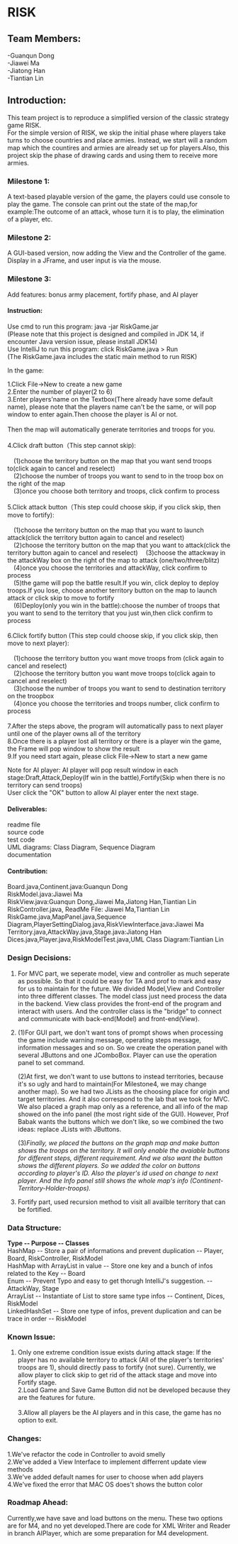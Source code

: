# RISK

## Team Members:
-Guanqun Dong                                                          
-Jiawei Ma  
-Jiatong Han  
-Tiantian Lin  

## Introduction:
This team project is to reproduce a simplified version of the classic strategy game RISK.    
For the simple version of RISK, we skip the initial phase where players take turns to choose countries and place armies. Instead, we start will a random map which the countires and armies are already set up for players.Also, this project skip the phase of drawing cards and using them to receive more armies.  

### Milestone 1:  
A text-based playable version of the game, the players could use console to play the game. The console can print out the state of the map,for example:The outcome of an attack, whose turn it is to play, the elimination of a player, etc.     

### Milestone 2:     
A GUI-based version, now adding the View and the Controller of the game. Display in a JFrame, and user input is via the mouse. 

### Milestone 3:
Add features: bonus army placement, fortify phase, and AI player





#### Instruction:    
Use cmd  to run this program: java -jar RiskGame.jar      
(Please note that this project is designed and compiled in JDK 14, if encounter Java version issue, please install JDK14)    
Use IntelliJ to run this program: click RiskGame.java > Run    
(The RiskGame.java includes the static main method to run RISK)    
  
In the game:   

1.Click File->New to create a new game<br>
2.Enter the number of player(2 to 6)<br>
3.Enter players'name on the Textbox(There already have some default name), please note that the players name can't be the same, or will pop window to enter again.Then choose the player is AI or not.<br>     
Then the map will automatically generate territories and troops for you.<br>                                                              
4.Click draft button（This step cannot skip):<br>           
&emsp;(1)choose the territory button on the map that you want send troops to(click again to cancel and reselect)            
&emsp;(2)choose the number of troops you want to send to in the troop box on the right of the map                                     
&emsp;(3)once you choose both territory and troops, click confirm to process<br>   
5.Click attack button（This step could choose skip, if you click skip, then move to fortify):<br>         
&emsp;(1)choose the territory button on the map that you want to launch attack(click the territory button again to cancel and reselect)        
&emsp;(2)choose the territory button on the map that you want to attack(click the territory button again to cancel and reselect) &emsp;(3)choose the attackway in the attackWay box on the right of the map to attack (one/two/three/blitz)                           
&emsp;(4)once you choose the territories and attackWay, click confirm to process                                                       
&emsp;(5)the game will pop the battle result.If you win, click deploy to deploy troops.If you lose, choose another territory button on the map to launch attack or click skip to move to fortify                                                                     
&emsp;(6)Deploy(only you win in the battle):choose the number of troops that you want to send to the territory that you just win,then click confirm to process<br>      
6.Click fortify button (This step could choose skip, if you click skip, then move to next player):     <br>          
&emsp;(1)choose the territory button you want move troops from (click again to cancel and reselect)         
&emsp;(2)choose the territory button you want move troops to(click again to cancel and reselect)          
&emsp;(3)choose the number of troops you want to send to destination territory on the troopbox    
&emsp;(4)once you choose the territories and troops number, click confirm to process<br>       
7.After the steps above, the program will automatically pass to next player until one of the player owns all of the territory<br>
8.Once there is a player lost all territory or there is a player win the game, the Frame will pop window to show the result<br>
9.If you need start again, please click File->New to start a new game<br>

Note for AI player: AI player will pop result window in each stage:Draft,Attack,Deploy(If win in the battle),Fortify(Skip when there is no territory can send troops)        
User click the "OK" button to allow AI player enter the next stage.<br>



#### Deliverables:   
readme file         
source code                 
test code               
UML diagrams: Class Diagram, Sequence Diagram           
documentation           


#### Contribution: 
Board.java,Continent.java:Guanqun Dong                                  
RiskModel.java:Jiawei Ma                                 
RiskView.java:Guanqun Dong,Jiawei Ma,Jiatong Han,Tiantian Lin                                              
RiskController.java, ReadMe File: Jiawei Ma,Tiantian Lin                                    
RiskGame.java,MapPanel.java,Sequence Diagram,PlayerSettingDialog.java,RiskViewInterface.java:Jiawei Ma                                                                           
Territory.java,AttackWay.java,Stage.java:Jiatong Han                                                                    
Dices.java,Player.java,RiskModelTest.java,UML Class Diagram:Tiantian Lin                                                



### Design Decisions: 
1. For MVC part, we seperate model, view and controller as much seperate as possible. So that it could be easy for TA and prof to mark and easy for us to maintain for the future. We divided Model,View and Controller into three different classes. The model class just need process the data in the backend. View class provides the front-end of the program and interact with users. And the controller class is the "bridge" to connect and communicate with back-end(Model) and front-end(View).

2. (1)For GUI part, we don't want tons of prompt shows when processing the game include warning message, operating steps message, information messages and so on. So we create the operation panel with several JButtons and one JComboBox. Player can use the operation panel to set command. 

   (2)At first, we don't want to use buttons to instead territories, because it's so ugly and hard to maintain(For Milestone4, we may change another map). So we had two JLists as the choosing place for origin and target territories. And it also correspond to the lab that we took for MVC. We also placed a graph map only as a reference, and all info of the map showed on the info panel (the most right side of the GUI). However, Prof Babak wants the buttons which we don't like, so we combined the two ideas: replace JLists with JButtons. 

   (3)<i>Finally, we placed the buttons on the graph map and make button shows the troops on the territory. It will only enable the avaiable buttons for different steps, different requirement. And we also want the button shows the different players. So we added the color on buttons according to player's ID. Also the player's id used on change to next player. And the Info panel still shows the whole map's info (Continent-Territory-Holder-troops).</i>

3. Fortify part, used recursion method to visit all availble territory that can be fortified.

### Data Structure: 
<b>Type -- Purpose -- Classes </b><br>
HashMap -- Store a pair of informations and prevent duplication -- Player, Board, RiskController, RiskModel<br>
HashMap with ArrayList in value -- Store one key and a bunch of infos related to the Key -- Board<br>
Enum -- Prevent Typo and easy to get thorugh IntelliJ's suggestion. -- AttackWay, Stage<br>
ArrayList -- Instantiate of List to store same type infos -- Continent, Dices, RiskModel<br>
LinkedHashSet -- Store one type of infos, prevent duplication and can be trace in order -- RiskModel


### Known Issue:     
1. Only one extreme condition issue exists during attack stage: 
If the player has no available territory to attack (All of the player's territories' troops are 1), should directly pass to fortify (not sure). Currently, we allow player to click skip to get rid of the attack stage and move into Fortify stage.<br>                                                                                                       2.Load Game and Save Game Button did not be developed because they are the features for future.<br>                                                                 
3.Allow all players be the AI players and in this case, the game has no option to exit.<br>                                                                                                                                  

### Changes:        
1.We've refactor the code in Controller to avoid smelly                                                  
2.We've added a View Interface to implement differrent update view methods                                     
3.We've added default names for user to choose when add players                                                               
4.We've fixed the error that MAC OS does't shows the button color                                                                

### Roadmap Ahead:                  
Currently,we have save and load buttons on the menu. These two options are for M4, and no yet developed.There are code for XML Writer and Reader in branch AIPlayer, which are some preparation for M4 development.





